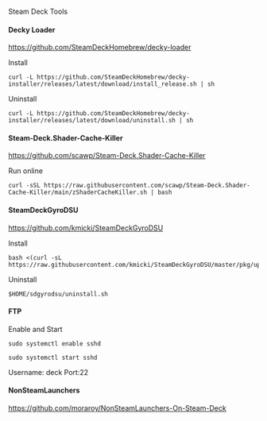 Steam Deck Tools<br>

#### Decky Loader<br>
https://github.com/SteamDeckHomebrew/decky-loader<br>

Install<br>
```
curl -L https://github.com/SteamDeckHomebrew/decky-installer/releases/latest/download/install_release.sh | sh
```
Uninstall<br>
```
curl -L https://github.com/SteamDeckHomebrew/decky-installer/releases/latest/download/uninstall.sh | sh
```

#### Steam-Deck.Shader-Cache-Killer<br>
https://github.com/scawp/Steam-Deck.Shader-Cache-Killer<br>

Run online<br>
```
curl -sSL https://raw.githubusercontent.com/scawp/Steam-Deck.Shader-Cache-Killer/main/zShaderCacheKiller.sh | bash
```

#### SteamDeckGyroDSU<br>
https://github.com/kmicki/SteamDeckGyroDSU<br>

Install<br>
```
bash <(curl -sL https://raw.githubusercontent.com/kmicki/SteamDeckGyroDSU/master/pkg/update.sh)
```
Uninstall<br>
```
$HOME/sdgyrodsu/uninstall.sh
```

#### FTP<br>

Enable and Start<br>
```
sudo systemctl enable sshd
```
```
sudo systemctl start sshd
```

Username: deck Port:22<br>

#### NonSteamLaunchers
https://github.com/moraroy/NonSteamLaunchers-On-Steam-Deck<br>
